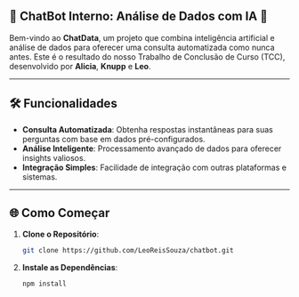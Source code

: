 ## 🤖 **ChatBot Interno: Análise de Dados com IA** 🤖

Bem-vindo ao **ChatData**, um projeto que combina inteligência artificial e análise de dados para oferecer uma consulta automatizada como nunca antes. Este é o resultado do nosso Trabalho de Conclusão de Curso (TCC), desenvolvido por **Alicia**, **Knupp** e **Leo**.

---

## 🛠️ **Funcionalidades**

- **Consulta Automatizada**: Obtenha respostas instantâneas para suas perguntas com base em dados pré-configurados.
- **Análise Inteligente**: Processamento avançado de dados para oferecer insights valiosos.
- **Integração Simples**: Facilidade de integração com outras plataformas e sistemas.

---

## 🌐 **Como Começar**

1. **Clone o Repositório**:
   ```bash
   git clone https://github.com/LeoReisSouza/chatbot.git

2. **Instale as Dependências**:
   ```bash
   npm install
